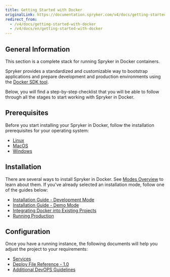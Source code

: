 ```yaml
---
title: Getting Started with Docker
originalLink: https://documentation.spryker.com/v4/docs/getting-started-with-docker
redirect_from:
  - /v4/docs/getting-started-with-docker
  - /v4/docs/en/getting-started-with-docker
---
```


## General Information
This section is a complete stack for running Spryker in Docker containers.

Spryker provides a standardized and customizable way to bootstrap applications and prepare development and production environments using the [Docker SDK tool](/docs/scos/dev/developer-guides/202001.0/installation/spryker-in-docker/docker-sdk/docker-sdk).

Below, you will find a step-by-step checklist that you will be able to follow through all the stages to start working with Spryker in Docker.
 
 ## Prerequisites
 
Before you start installing your Spryker in Docker, follow the installation prerequisites for your operating system:
* [Linux](/docs/scos/dev/developer-guides/202001.0/installation/spryker-in-docker/docker-installation-prerequisites/docker-installa)
* [MacOS](/docs/scos/dev/developer-guides/202001.0/installation/spryker-in-docker/docker-installation-prerequisites/docker-installa)
* [Windows](/docs/scos/dev/developer-guides/202001.0/installation/spryker-in-docker/docker-installation-prerequisites/docker-installa)

## Installation 
There are several ways to install Spryker in Docker. See [Modes Overview](/docs/scos/dev/developer-guides/202001.0/installation/spryker-in-docker/installation-guides/modes-overview) to learn about them.
If you've already selected an installation mode, follow one of the guides below:
* [Installation Guide - Development Mode](/docs/scos/dev/developer-guides/202001.0/installation/spryker-in-docker/installation-guides/installation-gu)
* [Installation Guide - Demo Mode](/docs/scos/dev/developer-guides/202001.0/installation/spryker-in-docker/installation-guides/installation-gu)
* [Integrating Docker into Existing Projects](/docs/scos/dev/developer-guides/202001.0/installation/spryker-in-docker/installation-guides/integrating-doc)
* [Running Production](/docs/scos/dev/developer-guides/202001.0/development-guide/back-end/running-product)

## Configuration

Once you have a running instance, the following documents will help you adjust the project to your requirements:
* [Services](/docs/scos/dev/developer-guides/202001.0/installation/spryker-in-docker/configuration/services)
* [Deploy File Reference - 1.0](/docs/scos/dev/developer-guides/202001.0/installation/spryker-in-docker/docker-sdk/deploy-file-ref)
* [Additional DevOPS Guidelines](/docs/scos/dev/developer-guides/202001.0/installation/spryker-in-docker/configuration/additional-devo)
